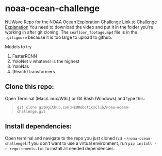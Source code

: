 # noaa-ocean-challenge
NUWave Repo for the NOAA Ocean Exploration Challenge
[Link to Challenge Explanation](https://20693798.fs1.hubspotusercontent-na1.net/hubfs/20693798/2024%20OER%20MATE%20ROV%20Computer%20Coding%20Challenge.docx.pdf)
You need to download the video and put it in the folder you're working in after git cloning. The ```seafloor_footage.mp4``` file is in the ```.gitignore``` because it is too large to upload to github.

Models to try
1. FasterRCNN
2. YoloNet v whatever is the highest
3. YoloNas
4. (Reach) transformers


## Clone this repo:
Open Terminal (Mac/Linux/WSL) or Git Bash (Windows) and type this:
>```
> git clone git@github.com:NEURoboticsClub/noaa-ocean-challenge.git
>```

## Install dependencies:
Open terminal and navigate to the repo you just cloned (`cd ~/noaa-ocean-challenge`).If you don't want to use a virtual environment, run `pip install -r requirements.txt` to install all needed dependencies.
